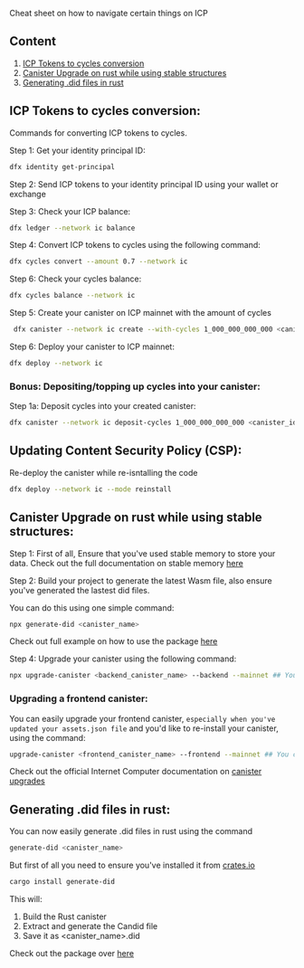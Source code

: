 Cheat sheet on how to navigate certain things on ICP

## Content 
1. [ICP Tokens to cycles conversion](#icp-tokens-to-cycles-conversion) 
2. [Canister Upgrade on rust while using stable structures](#canister-upgrade-on-rust-while-using-stable-structures)
3. [Generating .did files in rust](#generating-did-files-in-rust)
<!-- 2. Updating Content Security Policy (CSP) -->
<!-- 3. Things to note about pre-upgrade and post-upgrade hooks, how to utilize them with stable memory  -->

## ICP Tokens to cycles conversion: 
Commands for converting ICP tokens to cycles.

Step 1: Get your identity principal ID: 
```bash 
dfx identity get-principal  
``` 

Step 2: Send ICP tokens to your identity principal ID using your wallet or exchange 

Step 3: Check your ICP balance: 
```bash
dfx ledger --network ic balance
```

Step 4: Convert ICP tokens to cycles using the following command:
```bash
dfx cycles convert --amount 0.7 --network ic
```

Step 6: Check your cycles balance:
```bash
dfx cycles balance --network ic
```

Step 5: Create your canister on ICP mainnet with the amount of cycles 
```bash 
 dfx canister --network ic create --with-cycles 1_000_000_000_000 <canister_name> 
```

Step 6: Deploy your canister to ICP mainnet:
```bash
dfx deploy --network ic
```

### Bonus: Depositing/topping up cycles into your canister:
Step 1a: Deposit cycles into your created canister: 
```bash
dfx canister --network ic deposit-cycles 1_000_000_000_000 <canister_id>
```

## Updating Content Security Policy (CSP):

Re-deploy the canister while re-isntalling the code 
```bash
dfx deploy --network ic --mode reinstall 
```

## Canister Upgrade on rust while using stable structures:

Step 1: First of all, Ensure that you've used stable memory to store your data. Check out the full documentation on stable memory [here](https://github.com/seniorjoinu/ic-stable-memory) 

Step 2: Build your project to generate the latest Wasm file, also ensure you've generated the lastest did files. 

You can do this using one simple command: 
```bash
npx generate-did <canister_name>
``` 

Check out full example on how to use the package [here](https://www.npmjs.com/package/canister-tools)

Step 4: Upgrade your canister using the following command:
```bash
npx upgrade-canister <backend_canister_name> --backend --mainnet ## You can remove the "--mainnet" flag if it's locally
```
### Upgrading a frontend canister:
You can easily upgrade your frontend canister, ``especially when you've updated your assets.json file`` and you'd like to re-install your canister, using the command: 
```bash
upgrade-canister <frontend_canister_name> --frontend --mainnet ## You can remove the "--mainnet" flag if it's locally
```

Check out the official Internet Computer documentation on [canister upgrades](https://internetcomputer.org/docs/current/tutorials/developer-journey/level-2/2.1-storage-persistence#upgrading-canisters)

## Generating .did files in rust: 
You can now easily generate .did files in rust using the command
```bash
generate-did <canister_name>
```

But first of all you need to ensure you've installed it from [crates.io](https://crates.io/crates/generate-did)
```bash
cargo install generate-did
```

This will:
1. Build the Rust canister
2. Extract and generate the Candid file
3. Save it as <canister_name>.did

Check out the package over [here](https://crates.io/crates/generate-did)